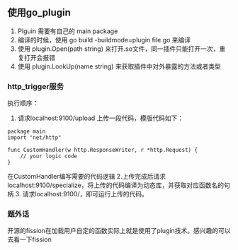 ## 使用go_plugin

1. Plguin 需要有自己的 main package
2. 编译的时候，使用 go build -buildmode=plugin file.go 来编译
3. 使用 plugin.Open(path string) 来打开.so文件，同一插件只能打开一次，重复打开会报错
4. 使用 plugin.LookUp(name string) 来获取插件中对外暴露的方法或者类型

### http_trigger服务
执行顺序：
1. 请求localhost:9100/upload 上传一段代码，模版代码如下：
```golang
package main
import "net/http"

func CustomHandler(w http.ResponseWriter, r *http.Request) {
    // your logic code
}
```
在CustomHandler编写需要的代码逻辑
2.上传完成后请求localhost:9100/specialize，将上传的代码编译为动态库，并获取对应函数名的句柄
3. 请求localhost:9100/，即可运行上传的代码。

### 题外话
开源的fission在加载用户自定的函数实际上就是使用了plugin技术。感兴趣的可以去看一下fission
